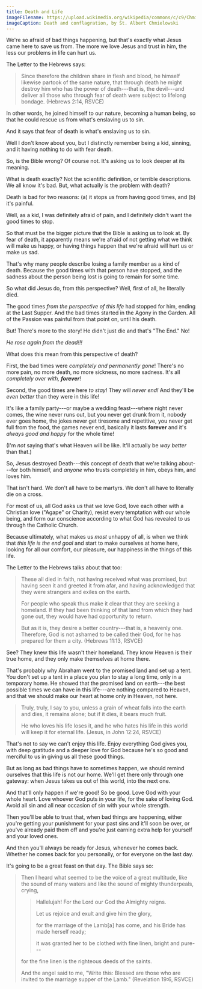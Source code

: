 ```yaml
---
title: Death and Life
imageFilename: https://upload.wikimedia.org/wikipedia/commons/c/c9/Chmielowski_Death_and_conflagration.jpg
imageCaption: Death and conflagration, by St. Albert Chmielowski
---
```


We're so afraid of bad things happening, but that's exactly what Jesus came here to save us from. The more we love Jesus and trust in him, the less our problems in life can hurt us.

The Letter to the Hebrews says:

> Since therefore the children share in flesh and blood, he himself likewise partook of the same nature, that through death he might destroy him who has the power of death---that is, the devil---and deliver all those who through fear of death were subject to lifelong bondage. (Hebrews 2:14, RSVCE)

In other words, he joined himself to our nature, becoming a human being, so that he could rescue us from what's enslaving us to sin.

And it says that fear of death is what's enslaving us to sin.

Well I don't know about you, but I distinctly remember being a kid, sinning, and it having nothing to do with fear death.

So, is the Bible wrong? Of course not. It's asking us to look deeper at its meaning.

What is death exactly? Not the scientific definition, or terrible descriptions. We all know it's bad. But, what actually is the problem with death?

Death is bad for two reasons: (a) it stops us from having good times, and (b) it's painful.

Well, as a kid, I was definitely afraid of pain, and I definitely didn't want the good times to stop.

So that must be the bigger picture that the Bible is asking us to look at. By fear of death, it apparently means we're afraid of not getting what we think will make us happy, or having things happen that we're afraid will hurt us or make us sad.

That's why many people describe losing a family member as a kind of death. Because the good times with that person have stopped, and the sadness about the person being lost is going to remain for some time.

So what did Jesus do, from this perspective? Well, first of all, he literally died.

The good times *from the perspective of this life* had stopped for him, ending at the Last Supper. And the bad times started in the Agony in the Garden. All of the Passion was painful from that point on, until his death.

But! There's more to the story! He didn't just die and that's "The End." No!

*He rose again from the dead!!!*

What does this mean from this perspective of death?

First, the bad times were *completely and permanently gone*! There's no more pain, no more death, no more sickness, no more sadness. It's all *completely over with, **forever***!

Second, the good times are here *to stay*! They will *never end!* And they'll be *even better* than they were in this life!

It's like a family party---or maybe a wedding feast---where night never comes, the wine never runs out, but you never get drunk from it, nobody ever goes home, the jokes never get tiresome and repetitive, you never get full from the food, the games never end, basically it lasts **forever** and it's *always good and happy* for the whole time!

(I'm *not* saying that's what Heaven will be like. It'll actually be *way better* than that.)

So, Jesus destroyed Death---this concept of death that we're talking about---for both himself, and *anyone* who trusts completely in him, obeys him, and loves him.

That isn't hard. We don't all have to be martyrs. We don't all have to literally die on a cross.

For most of us, all God asks us that we love God, love each other with a Christian love ("Agape" or Charity), resist every temptation with our whole being, and form our conscience according to what God has revealed to us through the Catholic Church.

Because ultimately, what makes us *most* unhappy of all, is when we think that *this life is the end goal* and start to make ourselves at home here, looking for all our comfort, our pleasure, our happiness in the things of this life.

The Letter to the Hebrews talks about that too:

> These all died in faith, not having received what was promised, but having seen it and greeted it from afar, and having acknowledged that they were strangers and exiles on the earth.
>
> For people who speak thus make it clear that they are seeking a homeland. If they had been thinking of that land from which they had gone out, they would have had opportunity to return.
>
> But as it is, they desire a better country---that is, a heavenly one. Therefore, God is not ashamed to be called their God, for he has prepared for them a city. (Hebrews 11:13, RSVCE)

See? They knew this life wasn't their homeland. They know Heaven is their true home, and they only make themselves at home there.

That's probably why Abraham went to the promised land and set up a tent. You don't set up a tent in a place you plan to stay a long time, only in a temporary home. He showed that the promised land on earth---the best possible times we can have in this life---are nothing compared to Heaven, and that we should make our heart at home only in Heaven, not here.

> Truly, truly, I say to you, unless a grain of wheat falls into the earth and dies, it remains alone; but if it dies, it bears much fruit.
>
> He who loves his life loses it, and he who hates his life in this world will keep it for eternal life. (Jesus, in John 12:24, RSVCE)

That's not to say we can't enjoy this life. Enjoy everything God gives you, with deep gratitude and a deeper love for God because he's so good and merciful to us in giving us all these good things.

But as long as bad things have to sometimes happen, we should remind ourselves that this life is not our home. We'll get there only through one gateway: when Jesus takes us out of this world, into the next one.

And that'll only happen if we're good! So be good. Love God with your whole heart. Love whoever God puts in your life, for the sake of loving God. Avoid all sin and all near occasion of sin with your whole strength.

Then you'll be able to trust that, when bad things are happening, either you're getting your punishment for your past sins and it'll soon be over, or you've already paid them off and you're just earning extra help for yourself and your loved ones.

And then you'll always be ready for Jesus, whenever he comes back. Whether he comes back for you personally, or for everyone on the last day.

It's going to be a great feast on that day. The Bible says so:

> Then I heard what seemed to be the voice of a great multitude, like the sound of many waters and like the sound of mighty thunderpeals, crying,
>
>> Hallelujah! For the Lord our God the Almighty reigns.
>>
>> Let us rejoice and exult and give him the glory,
>>
>> for the marriage of the Lamb[a] has come,
and his Bride has made herself ready;
>>
>> it was granted her to be clothed with fine linen, bright and pure---
>
> for the fine linen is the righteous deeds of the saints.
>
> And the angel said to me, "Write this: Blessed are those who are invited to the marriage supper of the Lamb." (Revelation 19:6, RSVCE)

